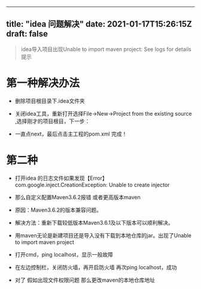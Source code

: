 


---
title: "idea 问题解决"
date: 2021-01-17T15:26:15Z
draft: false
---











> idea导入项目出现Unable to import maven project: See logs for details提示
# 第一种解决办法
+ 删除项目根目录下.idea文件夹
+ 关闭idea工具，重新打开选择File->New->Project from the existing source ,选择刚才的项目根目，下一步：




+ 一直点next，最后点击主工程的pom.xml 完成！

# 第二种
+ 打开idea 的日志文件如果发现【Error】com.google.inject.CreationException: Unable to create injector
+ 那么自定义配置Maven3.6.2报错 或者更高版本maven
+ 原因：Maven3.6.2的版本兼容问题。
+ 解决方法：重新下载较低版本Maven3.6.1及以下版本可以顺利解决。

+ 用maven无论是新建项目还是导入没有下载到本地仓库的jar。出现了Unable to import maven project

+ 打开cmd，ping localhost，显示一般故障
+ 在左边控制栏，关闭防火墙，再开启防火墙 再次ping localhost，成功

+ 对了  假如出现文件权限问题 那么更改maven的本地仓库地址



